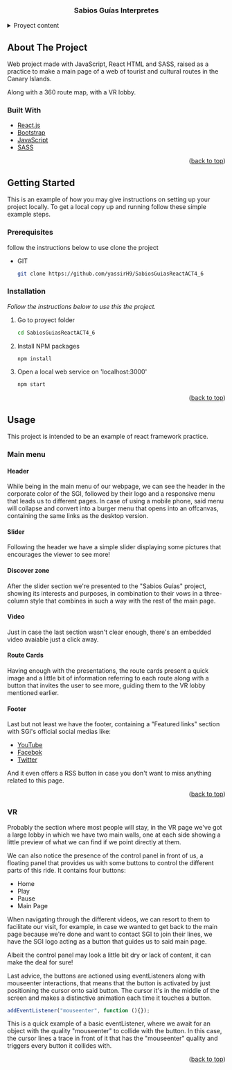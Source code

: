 <div id="top"></div>

  <h3 align="center">Sabios Guías Interpretes</h3>

<!-- TABLE OF CONTENTS -->
<details>
  <summary>Proyect content</summary>
  <ol>
    <li>
      <a href="#about-the-project">About The Project</a>
      <ul>
        <li><a href="#built-with">Built With</a></li>
      </ul>
    </li>
    <li>
      <a href="#getting-started">Getting Started</a>
      <ul>
        <li><a href="#prerequisites">Prerequisites</a></li>
        <li><a href="#installation">Installation</a></li>
      </ul>
    </li>
    <li>
      <a href="#usage">Usage</a>
      <ul>
        <li>
          <a href="#main-menu">Main Menu</a>
          <ul>
            <li><a href="#header">Header</a></li>
            <li><a href="#slider">Slider</a></li>
            <li><a href="#discover-zone">Discover Zone</a></li>
            <li><a href="#video">Video</a></li>
            <li><a href="#route-cards">route Cards</a></li>
            <li><a href="#footer">Footer</a></li>
          </ul>
        </li>
      </ul>
    </li>
  </ol>
</details>



<!-- ABOUT THE PROJECT -->
## About The Project
Web project made with JavaScript, React HTML and SASS, raised as a practice to make a main page of a web of tourist and cultural routes in the Canary Islands.

Along with a 360 route map, with a VR lobby.

### Built With

* [React.js](https://reactjs.org/)
* [Bootstrap](https://getbootstrap.com)
* [JavaScript](https://www.javascript.com/)
* [SASS](https://sass-lang.com/)

<p align="right">(<a href="#top">back to top</a>)</p>



<!-- GETTING STARTED -->
## Getting Started

This is an example of how you may give instructions on setting up your project locally.
To get a local copy up and running follow these simple example steps.

### Prerequisites

follow the instructions below to use clone the project
* GIT

  ```sh
  git clone https://github.com/yassirH9/SabiosGuiasReactACT4_6
  ```

### Installation

_Follow the instructions below to use this the project._

1. Go to proyect folder

   ```sh
   cd SabiosGuiasReactACT4_6
   ```
   
2. Install NPM packages

   ```sh
   npm install
   ```
   
3. Open a local web service on 'localhost:3000'

   ```js
   npm start
   ```

<p align="right">(<a href="#top">back to top</a>)</p>



<!-- USAGE EXAMPLES -->
## Usage

This project is intended to be an example of react framework practice.

<!--  -->
### Main menu

#### Header

While being in the main menu of our webpage, we can see the header in the corporate color of the SGI, followed by their logo and a responsive menu that leads us to different pages. In case of using a mobile phone, said menu will collapse and convert into a burger menu that opens into an offcanvas, containing the same links as the desktop version.


#### Slider

Following the header we have a simple slider displaying some pictures that encourages the viewer to see more!


#### Discover zone

After the slider section we're presented to the "Sabios Guías" project, showing its interests and purposes, in combination to their vows in a three-column style that combines in such a way with the rest of the main page.


#### Video

Just in case the last section wasn't clear enough, there's an embedded video avaiable just a click away.


#### Route Cards

Having enough with the presentations, the route cards present a quick image and a little bit of information referring to each route along with a button that invites the user to see more, guiding them to the VR lobby mentioned earlier.

#### Footer

Last but not least we have the footer, containing a "Featured links" section with SGI's official social medias like: 

* [YouTube](https://www.youtube.com/channel/UCsXpM6GoxhFjlGDTyEZ4q8A)
* [Facebok](https://www.facebook.com/fundacionlidiagarcia/posts/sabios-gu%C3%ADas-interpretes-en-agaete-hoy-el-equipo-t%C3%A9cnico-del-proyecto-sabios-gu%C3%AD/877161022843884/)
* [Twitter](https://twitter.com/FundacionLidia)

And it even offers a RSS button in case you don't want to miss anything related to this page.


<p align="right">(<a href="#top">back to top</a>)</p>


### VR

Probably the section where most people will stay, in the VR page we've got a large lobby in which we have two main walls, one at each side showing a little preview of what we can find if we point directly at them.

We can also notice the presence of the control panel in front of us, a floating panel that provides us with some buttons to control the different parts of this ride. It contains four buttons:

* Home
* Play
* Pause
* Main Page


When navigating through the different videos, we can resort to them to facilitate our visit, for example, in case we wanted to get back to the main page because we're done and want to contact SGI to join their lines, we have the SGI logo acting as a button that guides us to said main page.

Albeit the control panel may look a little bit dry or lack of content, it can make the deal for sure!

Last advice, the buttons are actioned using eventListeners along with mouseenter interactions, that means that the button is activated by just positioning the cursor onto said button.
The cursor it's in the middle of the screen and makes a distinctive animation each time it touches a button.

  ```js
  addEventListener("mouseenter", function (){});
  ```

This is a quick example of a basic eventListener, where we await for an object with the quality "mouseenter" to collide with the button. In this case, the cursor lines a trace in front of it that has the "mouseenter" quality and triggers every button it collides with.


<p align="right">(<a href="#top">back to top</a>)</p>

